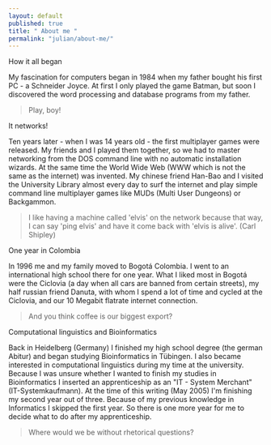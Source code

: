 ```yaml
---
layout: default
published: true
title: " About me "
permalink: "julian/about-me/"
---
```


How it all began

My fascination for computers began in 1984 when my father bought his
first PC - a Schneider Joyce. At first I only played the game Batman,
but soon I discovered the word processing and database programs from my
father.

> Play, boy!

It networks!

Ten years later - when I was 14 years old - the first multiplayer games
were released. My friends and I played them together, so we had to
master networking from the DOS command line with no automatic
installation wizards. At the same time the World Wide Web (WWW which is
not the same as the internet) was invented. My chinese friend Han-Bao
and I visited the University Library almost every day to surf the
internet and play simple command line multiplayer games like MUDs (Multi
User Dungeons) or Backgammon.

> I like having a machine called 'elvis' on the network because that
> way, I can say 'ping elvis' and have it come back with 'elvis is
> alive'. (Carl Shipley)

One year in Colombia

In 1996 me and my family moved to Bogotá Colombia. I went to an
international high school there for one year. What I liked most in
Bogotá were the Ciclovia (a day when all cars are banned from certain
streets), my half russian friend Danuta, with whom I spend a lot of time
and cycled at the Ciclovia, and our 10 Megabit flatrate internet
connection.

> And you think coffee is our biggest export?

Computational linguistics and Bioinformatics

Back in Heidelberg (Germany) I finished my high school degree (the
german Abitur) and began studying Bioinformatics in Tübingen. I also
became interested in computational linguistics during my time at the
university. Because I was unsure whether I wanted to finish my studies
in Bioinformatics I inserted an apprenticeship as an "IT - System
Merchant" (IT-Systemkaufmann). At the time of this writing (May 2005)
I'm finishing my second year out of three. Because of my previous
knowledge in Informatics I skipped the first year. So there is one more
year for me to decide what to do after my apprenticeship.

> Where would we be without rhetorical questions?